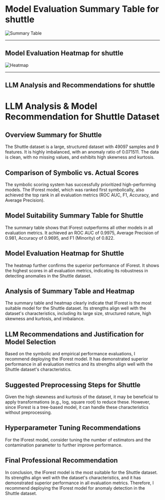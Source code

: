 # Model Evaluation Summary Table for shuttle

![Summary Table](file:////home/exouser/Downloads/UofACPCode/outputs/llm_outputs/shuttle_summary_table.png)

---

## Model Evaluation Heatmap for shuttle

![Heatmap](file:////home/exouser/Downloads/UofACPCode/outputs/llm_outputs/shuttle_rank_heatmap_sorted.png)

---

## LLM Analysis and Recommendations for shuttle

# LLM Analysis & Model Recommendation for Shuttle Dataset

## Overview Summary for Shuttle

The Shuttle dataset is a large, structured dataset with 49097 samples and 9 features. It is highly imbalanced, with an anomaly ratio of 0.071511. The data is clean, with no missing values, and exhibits high skewness and kurtosis. 

## Comparison of Symbolic vs. Actual Scores

The symbolic scoring system has successfully prioritized high-performing models. The IForest model, which was ranked first symbolically, also achieved the top rank in all evaluation metrics (ROC AUC, F1, Accuracy, and Average Precision). 

## Model Suitability Summary Table for Shuttle

The summary table shows that IForest outperforms all other models in all evaluation metrics. It achieved an ROC AUC of 0.9975, Average Precision of 0.981, Accuracy of 0.9695, and F1 (Minority) of 0.822. 

## Model Evaluation Heatmap for Shuttle

The heatmap further confirms the superior performance of IForest. It shows the highest scores in all evaluation metrics, indicating its robustness in detecting anomalies in the Shuttle dataset. 

## Analysis of Summary Table and Heatmap

The summary table and heatmap clearly indicate that IForest is the most suitable model for the Shuttle dataset. Its strengths align well with the dataset's characteristics, including its large size, structured nature, high skewness and kurtosis, and imbalance. 

## LLM Recommendations and Justification for Model Selection

Based on the symbolic and empirical performance evaluations, I recommend deploying the IForest model. It has demonstrated superior performance in all evaluation metrics and its strengths align well with the Shuttle dataset's characteristics. 

## Suggested Preprocessing Steps for Shuttle

Given the high skewness and kurtosis of the dataset, it may be beneficial to apply transformations (e.g., log, square root) to reduce these. However, since IForest is a tree-based model, it can handle these characteristics without preprocessing. 

## Hyperparameter Tuning Recommendations

For the IForest model, consider tuning the number of estimators and the contamination parameter to further improve performance. 

## Final Professional Recommendation

In conclusion, the IForest model is the most suitable for the Shuttle dataset. Its strengths align well with the dataset's characteristics, and it has demonstrated superior performance in all evaluation metrics. Therefore, I recommend deploying the IForest model for anomaly detection in the Shuttle dataset.